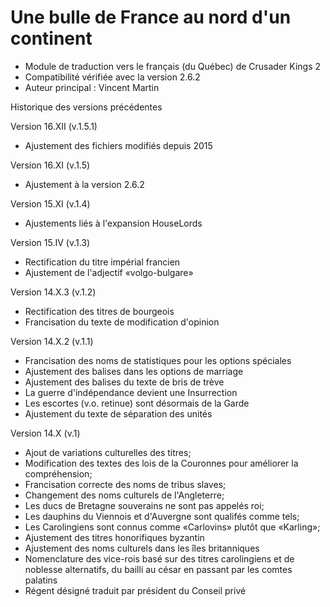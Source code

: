 # Une bulle de France au nord d'un continent

* Module de traduction vers le français (du Québec) de Crusader Kings 2
* Compatibilité vérifiée avec la version 2.6.2
* Auteur principal : Vincent Martin

Historique des versions précédentes

Version 16.XII (v.1.5.1)
- Ajustement des fichiers modifiés depuis 2015

Version 16.XI (v.1.5)
- Ajustement à la version 2.6.2

Version 15.XI (v.1.4)
- Ajustements liés à l'expansion HouseLords

Version 15.IV (v.1.3)
- Rectification du titre impérial francien
- Ajustement de l'adjectif «volgo-bulgare»

Version 14.X.3 (v.1.2)
- Rectification des titres de bourgeois
- Francisation du texte de modification d'opinion

Version 14.X.2 (v.1.1)
- Francisation des noms de statistiques pour les options spéciales
- Ajustement des balises dans les options de marriage
- Ajustement des balises du texte de bris de trève
- La guerre d'indépendance devient une Insurrection
- Les escortes (v.o. retinue) sont désormais de la Garde
- Ajustement du texte de séparation des unités

Version 14.X (v.1)
- Ajout de variations culturelles des titres;
- Modification des textes des lois de la Couronnes pour améliorer la compréhension;
- Francisation correcte des noms de tribus slaves;
- Changement des noms culturels de l'Angleterre;
- Les ducs de Bretagne souverains ne sont pas appelés roi;
- Les dauphins du Viennois et d'Auvergne sont qualifés comme tels;
- Les Carolingiens sont connus comme «Carlovins» plutôt que «Karling»;
- Ajustement des titres honorifiques byzantin
- Ajustement des noms culturels dans les îles britanniques
- Nomenclature des vice-rois basé sur des titres carolingiens et de noblesse alternatifs, du bailli au césar en passant par les comtes palatins
- Régent désigné traduit par président du Conseil privé
